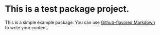 # This is a test package project.

This is a simple example package. You can use
[Github-flavored Markdown](https://guides.github.com/features/mastering-markdown/)
to write your content.